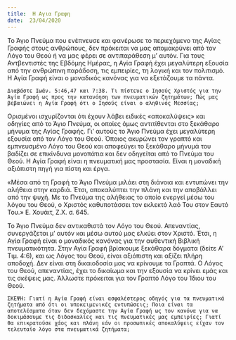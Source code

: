 ```yaml
---
title:  Η Αγια Γραφη
date:  23/04/2020
---
```


Το Άγιο Πνεύμα που ενέπνευσε και φανέρωσε το περιεχόμενο της Αγίας Γραφής στους ανθρώπους, δεν πρόκειται να μας απομακρύνει από τον Λόγο του Θεού ή να μας φέρει σε αντιπαράθεση μ’ αυτόν. Για τους Αντβεντιστές της Εβδόμης Ημέρας, η Αγία Γραφή έχει μεγαλύτερη εξουσία από την ανθρώπινη παράδοση, τις εμπειρίες, τη λογική και τον πολιτισμό. Η Αγία Γραφή είναι ο μοναδικός κανόνας για να εξετάζουμε τα πάντα.

`Διαβάστε Ιωάν. 5:46,47 και 7:38. Τι πίστευε ο Ιησούς Χριστός για την Αγία Γραφή ως προς την κατανόηση των πνευματικών ζητημάτων; Πώς μας βεβαιώνει η Αγία Γραφή ότι ο Ιησούς είναι ο αληθινός Μεσσίας;`

Ορισμένοι ισχυρίζονται ότι έχουν λάβει ειδικές «αποκαλύψεις» και οδηγίες από το Άγιο Πνεύμα, οι οποίες όμως αντιτίθενται στο ξεκάθαρο μήνυμα της Αγίας Γραφής. Γι’ αυτούς το Άγιο Πνεύμα έχει μεγαλύτερη εξουσία από τον Λόγο του Θεού. Όποιος ακυρώνει τον γραπτό και εμπνευσμένο Λόγο του Θεού και αποφεύγει το ξεκάθαρο μήνυμά του βαδίζει σε επικίνδυνα μονοπάτια και δεν οδηγείται από το Πνεύμα του Θεού. Η Αγία Γραφή είναι η πνευματική μας προστασία. Είναι η μοναδική αξιόπιστη πηγή για πίστη και έργα.

«Μέσα από τη Γραφή το Άγιο Πνεύμα μιλάει στη διάνοια και εντυπώνει την αλήθεια στην καρδιά. Έτσι, αποκαλύπτει την πλάνη και την αποβάλλει από την ψυχή. Με το Πνεύμα της αλήθειας το οποίο ενεργεί μέσω του λόγου του Θεού, ο Χριστός καθυποτάσσει τον εκλεκτό λαό Του στον Εαυτό Του.» Ε. Χουάιτ, Ζ.Χ. σ. 645.

Το Άγιο Πνεύμα δεν αντικαθιστά τον Λόγο του Θεού. Απεναντίας, συνεργάζεται μ’ αυτόν και μέσω αυτού μας ελκύει στον Χριστό. Έτσι, η Αγία Γραφή είναι ο μοναδικός κανόνας για την αυθεντική Βιβλική πνευματικότητα. Στην Αγία Γραφή βρίσκουμε ξεκάθαρα δόγματα (δείτε Α’ Τιμ. 4:6), και ως Λόγος του Θεού, είναι αξιόπιστη και αξίζει πλήρη αποδοχή. Δεν είναι στη δικαιοδοσία μας να κρίνουμε τα Γραπτά. Ο Λόγος του Θεού, απεναντίας, έχει το δικαίωμα και την εξουσία να κρίνει εμάς και τις σκέψεις μας. Άλλωστε πρόκειται για τον Γραπτό Λόγο του Ίδιου του Θεού.

`ΣΚΕΨΗ: Γιατί η Αγία Γραφή είναι ασφαλέστερος οδηγός για τα πνευματικά ζητήματα από ότι οι υποκειμενικές εντυπώσεις; Ποια είναι τα αποτελέσματα όταν δεν δεχόμαστε την Αγία Γραφή ως τον κανόνα για να δοκιμάσουμε τις διδασκαλίες και τις πνευματικές μας εμπειρίες; Γιατί θα επικρατούσε χάος και πλάνη εάν οι προσωπικές αποκαλύψεις είχαν τον τελευταίο λόγο στα πνευματικά ζητήματα;`